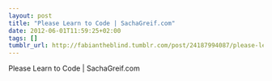 ```yaml
---
layout: post
title: "Please Learn to Code | SachaGreif.com"
date: 2012-06-01T11:59:25+02:00
tags: []
tumblr_url: http://fabiantheblind.tumblr.com/post/24187994087/please-learn-to-code-sachagreif-com
---
```

Please Learn to Code | SachaGreif.com
